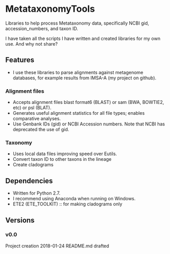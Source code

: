 # MetataxonomyTools
Libraries to help process Metataxonomy data, specifically NCBI gid, accession_numbers, and taxon ID.

I have taken all the scripts I have written and created libraries for my own use.  And why not share?


## Features
  * I use these libraries to parse alignments against metagenome databases, for example results from IMSA-A (my project on github).  
  ### Alignment files
  * Accepts alignment files blast format6 (BLAST) or sam (BWA, BOWTIE2, etc) or psl (BLAT).
  * Generates useful alignment statistics for all file types; enables comparative analyses.
  * Use Genbank IDs (gid) or NCBI Accession numbers.  Note that NCBI has deprecated the use of gid.
  ### Taxonomy
  * Uses local data files improving speed over Eutils. 
  * Convert taxon ID to other taxons in the lineage
  * Create cladograms
  
## Dependencies
  * Written for Python 2.7.  
  * I recommend using Anaconda when running on Windows.
  * ETE2 (ETE_TOOLKIT) :: for making cladograms only

## Versions
  ### v0.0  
  Project creation 2018-01-24
  README.md drafted
